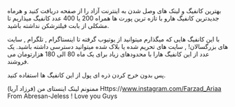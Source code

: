 بهترین کانفیگ و لینک های وصل شدن به اینترنت آزاد را از صفحه دریافت کنید و
هرماه جدیدترین کانفیگ هارو با تازه ترین پورت ها همراه 200 یا 400 عدد کانفیگ میذاریم تا مشکلی از بابت فیلترشکن نداشته باشید.


با این کانفیگ هایی که میگذارم میتوانید از یوتیوب گرفته تا اینستاگرام , تلگرام , سایت های بزرگسالان! , سایت های تحریم شده یا بلاک شده میتوانید دسترسی داشته باشید.
یک عدد از این کانفیگ هارا با محدودهای زیاد برای یک ماه 80 الی 180 هزارتومان می فروشند.

پس بدون خرج کردن ذره ای پول از این کانفیگ ها استفاده کنید.

ممنونم
لینک اینستای من (فرزاد آریا)
Https://www.instagram.com/Farzad_Ariaa
From Abresan-Jeless !
Love you Guys

